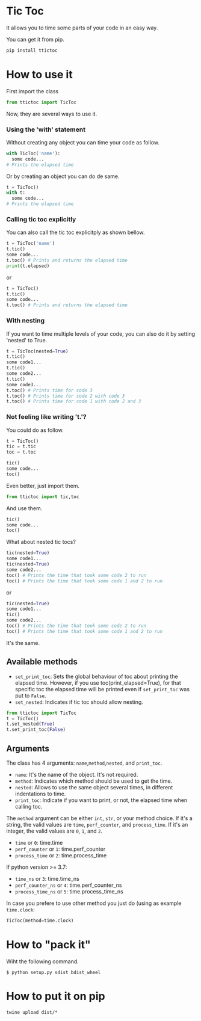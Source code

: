 # Tic Toc

It allows you to time some parts of your code in an easy way.

You can get it from pip.
```python
pip install ttictoc
```


# How to use it

First import the class
```python
from ttictoc import TicToc
```

Now, they are several ways to use it.

### Using the 'with' statement
Without creating any object you can time your code as follow.
```python
with TicToc('name'):
  some code...
# Prints the elapsed time
```

Or by creating an object you can do de same.
```python
t = TicToc()
with t:
  some code...
# Prints the elapsed time
```

### Calling tic toc explicitly
You can also call the tic toc explicitply as shown bellow.
```python
t = TicToc('name')
t.tic()
some code...
t.toc() # Prints and returns the elapsed time
print(t.elapsed)
```
or
```python
t = TicToc()
t.tic()
some code...
t.toc() # Prints and returns the elapsed time
```

### With nesting
If you want to time multiple levels of your code, you can also do it by setting 'nested' to True.
```python
t = TicToc(nested=True)
t.tic()
some code1...
t.tic()
some code2...
t.tic()
some code3...
t.toc() # Prints time for code 3 
t.toc() # Prints time for code 2 with code 3
t.toc() # Prints time for code 1 with code 2 and 3
```

### Not feeling like writing 't.'?
You could do as follow.
```python
t = TicToc()
tic = t.tic
toc = t.toc

tic()
some code...
toc()
```

Even better, just import them.
```python
from ttictoc import tic,toc
```
And use them.
```python
tic()
some code...
toc()
```

What about nested tic tocs?
```python
tic(nested=True)
some code1...
tic(nested=True)
some code2...
toc() # Prints the time that took some code 2 to run
toc() # Prints the time that took some code 1 and 2 to run
```
or
```python
tic(nested=True)
some code1...
tic()
some code2...
toc() # Prints the time that took some code 2 to run
toc() # Prints the time that took some code 1 and 2 to run
```
It's the same.

## Available methods
- `set_print_toc`: Sets the global behaviour of toc about printing the elapsed time. However, if you use toc(print_elapsed=True), for that specific toc the elapsed time will be printed even if `set_print_toc` was put to `False`. 
- `set_nested`: Indicates if tic toc should allow nesting.

```python
from ttictoc import TicToc
t = TicToc()
t.set_nested(True)
t.set_print_toc(False)
```

## Arguments
The class has 4 arguments: `name`,`method`,`nested`, and `print_toc`. 
- `name`:  It's the name of the object. It's not required.
- `method`: Indicates which method should be used to get the time.
- `nested`: Allows to use the same object several times, in different indentations to time.
- `print_toc`:  Indicate if you want to print, or not, the elapsed time when calling toc.

The `method` argument can be either `int`, `str`, or your method choice. If it's a string, the valid values are `time`, `perf_counter`, and `process_time`. If it's an integer, the valid values are `0`, `1`, and `2`. 
- `time` or `0`: time.time
- `perf_counter` or `1`: time.perf_counter
- `process_time` or `2`: time.process_time

If python version >= 3.7:
- `time_ns` or `3`: time.time_ns
- `perf_counter_ns` or `4`: time.perf_counter_ns
- `process_time_ns` or `5`: time.process_time_ns

In case you prefere to use other method you just do (using as example `time.clock`:
```python
TicToc(method=time.clock) 
```



# How to "pack it"
Wiht the following command.
```
$ python setup.py sdist bdist_wheel
```

# How to put it on pip
```
twine upload dist/*
```